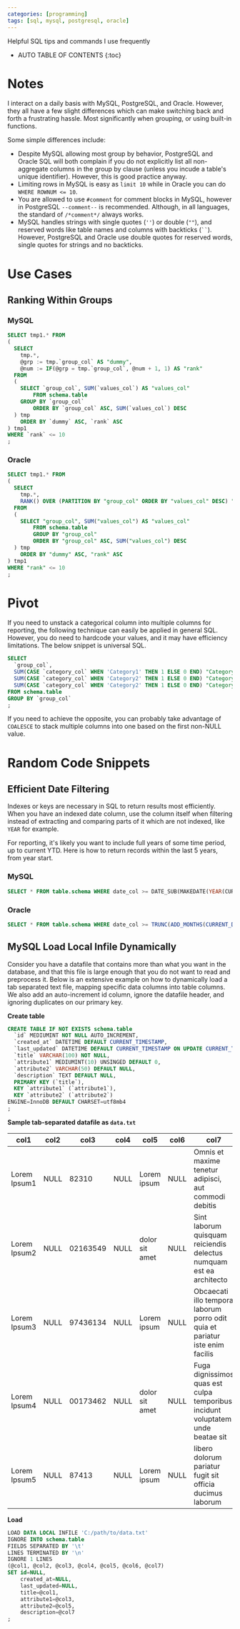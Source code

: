 ```yaml
---
categories: [programming]
tags: [sql, mysql, postgresql, oracle]
---
```


Helpful SQL tips and commands I use frequently  

<!-- excerpt separator -->

* AUTO TABLE OF CONTENTS
{:toc}

# Notes

I interact on a daily basis with MySQL, PostgreSQL, and Oracle. However, they all have a few slight differences which can make switching back and forth a frustrating hassle. Most significantly when grouping, or using built-in functions.  

Some simple differences include:
  - Despite MySQL allowing most group by behavior, PostgreSQL and Oracle SQL will both complain if you do not explicitly list all non-aggregate columns in the group by clause (unless you incude a table's unique identifier). However, this is good practice anyway.  
  - Limiting rows in MySQL is easy as `limit 10` while in Oracle you can do `WHERE ROWNUM <= 10`.  
  - You are allowed to use `#comment` for comment blocks in MySQL, however in PostgreSQL `--comment--` is recommended. Although, in all languages, the standard of `/*comment*/` always works.  
  - MySQL handles strings with single quotes (`''`) or double (`""`), and reserved words like table names and columns with backticks (` `` `). However, PostgreSQL and Oracle use double quotes for reserved words, single quotes for strings and no backticks.  


# Use Cases

## Ranking Within Groups

### MySQL

```sql
SELECT tmp1.* FROM
(
  SELECT
    tmp.*,
    @grp := tmp.`group_col` AS "dummy",
    @num := IF(@grp = tmp.`group_col`, @num + 1, 1) AS "rank"
  FROM
  (
    SELECT `group_col`, SUM(`values_col`) AS "values_col"
		FROM schema.table
    GROUP BY `group_col`
		ORDER BY `group_col` ASC, SUM(`values_col`) DESC
  ) tmp
    ORDER BY `dummy` ASC, `rank` ASC
) tmp1
WHERE `rank` <= 10
;
```

### Oracle

```sql
SELECT tmp1.* FROM
(
  SELECT
    tmp.*,
    RANK() OVER (PARTITION BY "group_col" ORDER BY "values_col" DESC) "rank"
  FROM
  (
    SELECT "group_col", SUM("values_col") AS "values_col"
		FROM schema.table
		GROUP BY "group_col"
		ORDER BY "group_col" ASC, SUM("values_col") DESC
  ) tmp
    ORDER BY "dummy" ASC, "rank" ASC
) tmp1
WHERE "rank" <= 10
;
```

# Pivot

If you need to unstack a categorical column into multiple columns for reporting, the following technique can easily be applied in general SQL. However, you do need to hardcode your values, and it may have efficiency limitations. The below snippet is universal SQL.  

```sql
SELECT
  `group_col`,
  SUM(CASE `category_col` WHEN 'Category1' THEN 1 ELSE 0 END) "Category1",
  SUM(CASE `category_col` WHEN 'Category2' THEN 1 ELSE 0 END) "Category2",
  SUM(CASE `category_col` WHEN 'Category2' THEN 1 ELSE 0 END) "Category3"
FROM schema.table
GROUP BY `group_col`
;
```

If you need to achieve the opposite, you can probably take advantage of `COALESCE` to stack multiple columns into one based on the first non-NULL value.

# Random Code Snippets

## Efficient Date Filtering

Indexes or keys are necessary in SQL to return results most efficiently. When you have an indexed date column, use the column itself when filtering instead of extracting and comparing parts of it which are not indexed, like `YEAR` for example.  

For reporting, it's likely you want to include full years of some time period, up to current YTD. Here is how to return records within the last 5 years, from year start.  

### MySQL

```sql
SELECT * FROM table.schema WHERE date_col >= DATE_SUB(MAKEDATE(YEAR(CURDATE()),1), INTERVAL 5 YEAR);
```

### Oracle

```sql
SELECT * FROM table.schema WHERE date_col >= TRUNC(ADD_MONTHS(CURRENT_DATE, -5*12), 'YEAR');
```

## MySQL Load Local Infile Dynamically

Consider you have a datafile that contains more than what you want in the database, and that this file is large enough that you do not want to read and preprocess it. Below is an extensive example on how to dynamically load a tab separated text file, mapping specific data columns into table columns. We also add an auto-increment id column, ignore the datafile header, and ignoring duplicates on our primary key.  

**Create table**  

```sql
CREATE TABLE IF NOT EXISTS schema.table
  `id` MEDIUMINT NOT NULL AUTO_INCREMENT,
  `created_at` DATETIME DEFAULT CURRENT_TIMESTAMP,
  `last_updated` DATETIME DEFAULT CURRENT_TIMESTAMP ON UPDATE CURRENT_TIMESTAMP,
  `title` VARCHAR(100) NOT NULL,
  `attribute1` MEDIUMINT(10) UNSINGED DEFAULT 0,
  `attribute2` VARCHAR(50) DEFAULT NULL,
  `description` TEXT DEFAULT NULL,
  PRIMARY KEY (`title`),
  KEY `attribute1` (`attribute1`),
  KEY `attribute2` (`attribute2`)
ENGINE=InnoDB DEFAULT CHARSET=utf8mb4
;
```

**Sample tab-separated datafile as `data.txt`**  

| col1         | col2 | col3     | col4 | col5           | col6 | col7                                                                           |
| ------------ | ---- | -------- | ---- | -------------- | ---- | ------------------------------------------------------------------------------ |
| Lorem Ipsum1 | NULL | 82310    | NULL | Lorem ipsum    | NULL | Omnis et maxime tenetur adipisci, aut commodi debitis                          |
| Lorem Ipsum2 | NULL | 02163549 | NULL | dolor sit amet | NULL | Sint laborum quisquam reiciendis delectus numquam est ea architecto            |
| Lorem Ipsum3 | NULL | 97436134 | NULL | Lorem ipsum    | NULL | Obcaecati illo tempora laborum porro odit quia et pariatur iste enim facilis   |
| Lorem Ipsum4 | NULL | 00173462 | NULL | dolor sit amet | NULL | Fuga dignissimos quas est culpa temporibus incidunt voluptatem unde beatae sit |
| Lorem Ipsum5 | NULL | 87413    | NULL | Lorem ipsum    | NULL | libero dolorum pariatur fugit sit officia ducimus laborum                      |

**Load**  

```sql
LOAD DATA LOCAL INFILE 'C:/path/to/data.txt'
IGNORE INTO schema.table
FIELDS SEPARATED BY '\t'
LINES TERMINATED BY '\n'
IGNORE 1 LINES
(@col1, @col2, @col3, @col4, @col5, @col6, @col7)
SET id=NULL,
    created_at=NULL,
    last_updated=NULL,
    title=@col1,
    attribute1=@col3,
    attribute2=@col5,
    description=@col7
;
```
